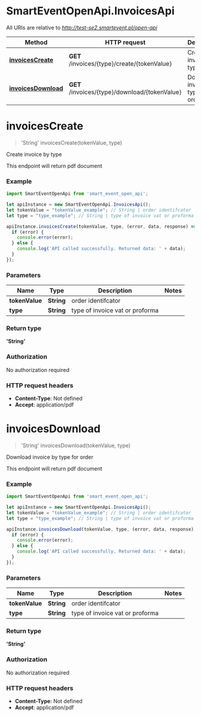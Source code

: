 # SmartEventOpenApi.InvoicesApi

All URIs are relative to *http://test-se2.smartevent.pl/open-api*

Method | HTTP request | Description
------------- | ------------- | -------------
[**invoicesCreate**](InvoicesApi.md#invoicesCreate) | **GET** /invoices/{type}/create/{tokenValue} | Create invoice by type
[**invoicesDownload**](InvoicesApi.md#invoicesDownload) | **GET** /invoices/{type}/download/{tokenValue} | Download invoice by type for order

<a name="invoicesCreate"></a>
# **invoicesCreate**
> &#x27;String&#x27; invoicesCreate(tokenValue, type)

Create invoice by type

This endpoint will return pdf document

### Example
```javascript
import SmartEventOpenApi from 'smart_event_open_api';

let apiInstance = new SmartEventOpenApi.InvoicesApi();
let tokenValue = "tokenValue_example"; // String | order identifcator
let type = "type_example"; // String | type of invoice vat or proforma

apiInstance.invoicesCreate(tokenValue, type, (error, data, response) => {
  if (error) {
    console.error(error);
  } else {
    console.log('API called successfully. Returned data: ' + data);
  }
});
```

### Parameters

Name | Type | Description  | Notes
------------- | ------------- | ------------- | -------------
 **tokenValue** | **String**| order identifcator | 
 **type** | **String**| type of invoice vat or proforma | 

### Return type

**&#x27;String&#x27;**

### Authorization

No authorization required

### HTTP request headers

 - **Content-Type**: Not defined
 - **Accept**: application/pdf

<a name="invoicesDownload"></a>
# **invoicesDownload**
> &#x27;String&#x27; invoicesDownload(tokenValue, type)

Download invoice by type for order

This endpoint will return pdf document

### Example
```javascript
import SmartEventOpenApi from 'smart_event_open_api';

let apiInstance = new SmartEventOpenApi.InvoicesApi();
let tokenValue = "tokenValue_example"; // String | order identifcator
let type = "type_example"; // String | type of invoice vat or proforma

apiInstance.invoicesDownload(tokenValue, type, (error, data, response) => {
  if (error) {
    console.error(error);
  } else {
    console.log('API called successfully. Returned data: ' + data);
  }
});
```

### Parameters

Name | Type | Description  | Notes
------------- | ------------- | ------------- | -------------
 **tokenValue** | **String**| order identifcator | 
 **type** | **String**| type of invoice vat or proforma | 

### Return type

**&#x27;String&#x27;**

### Authorization

No authorization required

### HTTP request headers

 - **Content-Type**: Not defined
 - **Accept**: application/pdf

